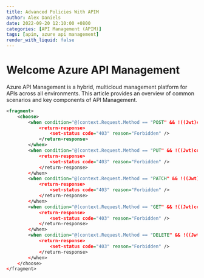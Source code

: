 ```yaml
---
title: Advanced Policies With APIM
author: Alex Daniels
date: 2022-09-20 12:10:00 +0800
categories: [API Management (APIM)]
tags: [apim, azure api management]
render_with_liquid: false
---
```


# Welcome Azure API Management

Azure API Management is a hybrid, multicloud management platform for APIs across all environments. This article provides an overview of common scenarios and key components of API Management.

```xml
<fragment>
	<choose>
		<when condition="@(context.Request.Method == "POST" && !((Jwt)context.Variables["jwt"]).Claims["roles"].Contains("api.post"))">
			<return-response>
				<set-status code="403" reason="Forbidden" />
			</return-response>
		</when>
		<when condition="@(context.Request.Method == "PUT" && !((Jwt)context.Variables["jwt"]).Claims["roles"].Contains("api.put"))">
			<return-response>
				<set-status code="403" reason="Forbidden" />
			</return-response>
		</when>
		<when condition="@(context.Request.Method == "PATCH" && !((Jwt)context.Variables["jwt"]).Claims["roles"].Contains("api.patch"))">
			<return-response>
				<set-status code="403" reason="Forbidden" />
			</return-response>
		</when>
		<when condition="@(context.Request.Method == "GET" && !((Jwt)context.Variables["jwt"]).Claims["roles"].Contains("api.get"))">
			<return-response>
				<set-status code="403" reason="Forbidden" />
			</return-response>
		</when>
		<when condition="@(context.Request.Method == "DELETE" && !((Jwt)context.Variables["jwt"]).Claims["roles"].Contains("api.delete"))">
			<return-response>
				<set-status code="403" reason="Forbidden" />
			</return-response>
		</when>
	</choose>
</fragment>
```